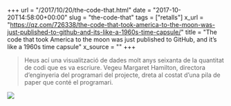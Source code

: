 +++
url = "/2017/10/20/the-code-that.html"
date = "2017-10-20T14:58:00+00:00"
slug = "the-code-that"
tags = ["retalls"]
x_url = "https://qz.com/726338/the-code-that-took-america-to-the-moon-was-just-published-to-github-and-its-like-a-1960s-time-capsule/"
title = "The code that took America to the moon was just published to GitHub, and it’s like a 1960s time capsule"
x_source = ""
+++

> Heus ací una visualització de dades molt anys seixanta de la quantitat de codi que es va escriure. Vegeu Margaret Hamilton, directora d’enginyeria del programari del projecte, dreta al costat d’una pila de paper que conté el programari.

<img src="https://cms.qz.com/wp-content/uploads/2016/07/margaret_hamilton1.jpg?quality=75&strip=all&w=620&h=788&crop=1">